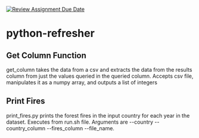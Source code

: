 [![Review Assignment Due Date](https://classroom.github.com/assets/deadline-readme-button-22041afd0340ce965d47ae6ef1cefeee28c7c493a6346c4f15d667ab976d596c.svg)](https://classroom.github.com/a/_G_SdF8U)
# python-refresher

## Get Column Function

get_column takes the data from a csv and extracts the data from the results column from just the values queried in the queried column. Accepts csv file, manipulates it as a numpy array, and outputs a list of integers 

## Print Fires

print_fires.py prints the forest fires in the input country for each year in the dataset. Executes from run.sh file. Arguments are --country --country_column --fires_column --file_name.